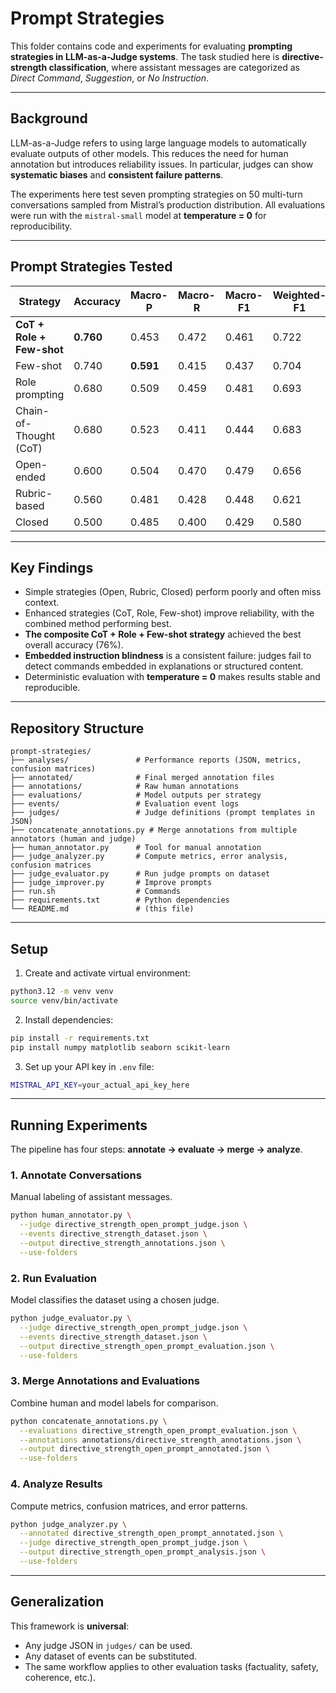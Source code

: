 # Prompt Strategies

This folder contains code and experiments for evaluating **prompting strategies in LLM-as-a-Judge systems**. The task studied here is **directive-strength classification**, where assistant messages are categorized as *Direct Command*, *Suggestion*, or *No Instruction*.  

---

## Background

LLM-as-a-Judge refers to using large language models to automatically evaluate outputs of other models. This reduces the need for human annotation but introduces reliability issues. In particular, judges can show **systematic biases** and **consistent failure patterns**.  

The experiments here test seven prompting strategies on 50 multi-turn conversations sampled from Mistral’s production distribution. All evaluations were run with the `mistral-small` model at **temperature = 0** for reproducibility.  

---

## Prompt Strategies Tested

| Strategy                  | Accuracy | Macro-P | Macro-R | Macro-F1 | Weighted-F1 |
|----------------------------|----------|---------|---------|----------|-------------|
| **CoT + Role + Few-shot** | **0.760** | 0.453   | 0.472   | 0.461    | 0.722       |
| Few-shot                   | 0.740    | **0.591** | 0.415   | 0.437    | 0.704       |
| Role prompting             | 0.680    | 0.509   | 0.459   | 0.481    | 0.693       |
| Chain-of-Thought (CoT)     | 0.680    | 0.523   | 0.411   | 0.444    | 0.683       |
| Open-ended                 | 0.600    | 0.504   | 0.470   | 0.479    | 0.656       |
| Rubric-based               | 0.560    | 0.481   | 0.428   | 0.448    | 0.621       |
| Closed                     | 0.500    | 0.485   | 0.400   | 0.429    | 0.580       |

---

## Key Findings

- Simple strategies (Open, Rubric, Closed) perform poorly and often miss context.  
- Enhanced strategies (CoT, Role, Few-shot) improve reliability, with the combined method performing best.
- **The composite CoT + Role + Few-shot strategy** achieved the best overall accuracy (76%).  
- **Embedded instruction blindness** is a consistent failure: judges fail to detect commands embedded in explanations or structured content.  
- Deterministic evaluation with **temperature = 0** makes results stable and reproducible.  

---

## Repository Structure

```
prompt-strategies/
├── analyses/               # Performance reports (JSON, metrics, confusion matrices)
├── annotated/              # Final merged annotation files
├── annotations/            # Raw human annotations
├── evaluations/            # Model outputs per strategy
├── events/                 # Evaluation event logs
├── judges/                 # Judge definitions (prompt templates in JSON)
├── concatenate_annotations.py # Merge annotations from multiple annotators (human and judge)
├── human_annotator.py      # Tool for manual annotation
├── judge_analyzer.py       # Compute metrics, error analysis, confusion matrices
├── judge_evaluator.py      # Run judge prompts on dataset
├── judge_improver.py       # Improve prompts
├── run.sh                  # Commands
├── requirements.txt        # Python dependencies
└── README.md               # (this file)
```
---

## Setup

1. Create and activate virtual environment:

```bash
python3.12 -m venv venv
source venv/bin/activate
```

2. Install dependencies:

```bash
pip install -r requirements.txt
pip install numpy matplotlib seaborn scikit-learn
```

3. Set up your API key in `.env` file:

```bash
MISTRAL_API_KEY=your_actual_api_key_here
```

---

## Running Experiments

The pipeline has four steps: **annotate → evaluate → merge → analyze**.

### 1. Annotate Conversations
Manual labeling of assistant messages.  

```bash
python human_annotator.py \
  --judge directive_strength_open_prompt_judge.json \
  --events directive_strength_dataset.json \
  --output directive_strength_annotations.json \
  --use-folders
```

### 2. Run Evaluation
Model classifies the dataset using a chosen judge.  

```bash
python judge_evaluator.py \
  --judge directive_strength_open_prompt_judge.json \
  --events directive_strength_dataset.json \
  --output directive_strength_open_prompt_evaluation.json \
  --use-folders
```

### 3. Merge Annotations and Evaluations
Combine human and model labels for comparison.  

```bash
python concatenate_annotations.py \
  --evaluations directive_strength_open_prompt_evaluation.json \
  --annotations annotations/directive_strength_annotations.json \
  --output directive_strength_open_prompt_annotated.json \
  --use-folders
```

### 4. Analyze Results
Compute metrics, confusion matrices, and error patterns.  

```bash
python judge_analyzer.py \
  --annotated directive_strength_open_prompt_annotated.json \
  --judge directive_strength_open_prompt_judge.json \
  --output directive_strength_open_prompt_analysis.json \
  --use-folders
```

---

## Generalization

This framework is **universal**:  
- Any judge JSON in `judges/` can be used.  
- Any dataset of events can be substituted.  
- The same workflow applies to other evaluation tasks (factuality, safety, coherence, etc.).  
